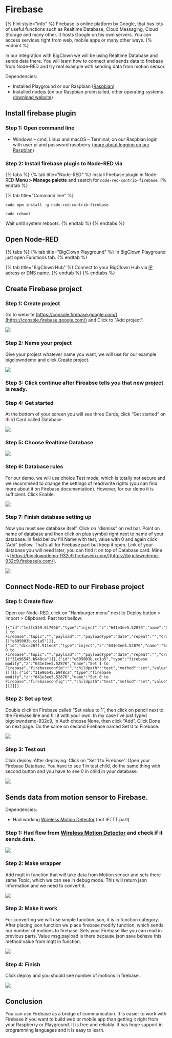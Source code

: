 # Firebase

{% hint style="info" %}
Firebase is online platform by Google, that has lots of useful functions such as Realtime Database, Cloud Messaging, Cloud Storage and many other. It hosts Google on his own servers. You can access services right from web, mobile apps or many other ways.
{% endhint %}

In our integration with BigClown we will be using Realtime Database and sends data there. You will learn how to connect and sends data to firebase from Node-RED and try real example with sending data from motion sensor.

Dependencies:

* Installed Playground or our Raspbian \([Raspbian](../tutorials/raspberry-pi-installation.md)\)
* Installed nodejs \(on our Raspbian preinstalled, other operating systems [download website](https://nodejs.org/en/download/)\)

## Install firebase plugin

### Step 1: Open command line

* Windows – cmd, Linux and macOS – Terminal, on our Raspbian login with user pi and password raspberry \([more about logging on our Raspbian](../tutorials/raspberry-pi-login.md)\)

### Step 2: Install firebase plugin to Node-RED via

{% tabs %}
{% tab title="Node-RED" %}
Install Firebase plugin in Node-RED **Menu &gt; Manage palette** and search for `node-red-contrib-firebase`.
{% endtab %}

{% tab title="Command line" %}
```text
sudo npm install -g node-red-contrib-firebase
```

```text
sudo reboot
```

Wait until system reboots.
{% endtab %}
{% endtabs %}

## Open Node-RED

{% tabs %}
{% tab title="BigClown Playground" %}
In BigClown Playground just open Functions tab.
{% endtab %}

{% tab title="BigClown Hub" %}
Connect to your BigClown Hub via [IP adress](../tutorials/raspberry-pi-login.md#ip-adress) or [DNS name](../tutorials/raspberry-pi-login.md#dns-name).
{% endtab %}
{% endtabs %}

## Create Firebase project

### Step 1: Create project

Go to website [https://console.firebase.google.com/](https://console.firebase.google.com/) and Click to "Add project". 

![](../.gitbook/assets/_integrations_firebase_2.PNG)

### Step 2: Name your project

Give your project whatever name you want, we will use for our example bigclowndemo and click Create project.

![](../.gitbook/assets/_integrations_firebase_3.PNG)

### Step 3: Click continue after Fireabse tells you that new project is ready.

### Step 4: Get started

At the bottom of your screen you will see three Cards, click “Get started” on third Card called Database.

![](../.gitbook/assets/_integrations_firebase_4.PNG)

### Step 5: Choose Realtime Database

![](../.gitbook/assets/_integrations_firebase_5.PNG)

### Step 6: Database rules

For our demo, we will use choice Test mode, which is totally not secure and we recommend to change the settings of read/write rights \(you can find more about it on Firebase documentation\). However, for our demo it is sufficient. Click Enable.

![](../.gitbook/assets/_integrations_firebase_6.PNG)

### Step 7: Finish database setting up

Now you must see database itself. Click on “dismiss” on red bar. Point on name of database and then click on plus symbol right next to name of your database. In field bellow fill Name with test, value with 0 and again click “Add” bellow. That’s all for Firebase part but keep it open. Link of your database you will need later, you can find it on top of Database card. Mine is [https://bigclowndemo-932c9.firebaseio.com/](https://bigclowndemo-932c9.firebaseio.com/).

![](../.gitbook/assets/_integrations_firebase_8.PNG)

## Connect Node-RED to our Firebase project

### Step 1: Create flow

Open our Node-RED, click on "Hamburger menu" next to Deploy button &gt; Import &gt; Clipboard. Past text bellow.

```text
[{"id":"1e3fc559.61706b","type":"inject","z":"641e3ee5.52876","name":"Set 1 to Firebase","topic":"","payload":"","payloadType":"date","repeat":"","crontab":"","once":false,"onceDelay":0.1,"x":160,"y":220,"wires":[["e605003b.cc1a5"]]},{"id":"dcca267f.911ee8","type":"inject","z":"641e3ee5.52876","name":"Set 0 to Firebase","topic":"","payload":"","payloadType":"date","repeat":"","crontab":"","once":false,"onceDelay":0.1,"x":160,"y":280,"wires":[["31e96545.b948ca"]]},{"id":"e605003b.cc1a5","type":"firebase modify","z":"641e3ee5.52876","name":"Set 1 to Firebase","firebaseconfig":"","childpath":"test","method":"set","value":"1","priority":"msg.priority","x":410,"y":220,"wires":[[]]},{"id":"31e96545.b948ca","type":"firebase modify","z":"641e3ee5.52876","name":"Set 0 to Firebase","firebaseconfig":"","childpath":"test","method":"set","value":"0","priority":"msg.priority","x":410,"y":280,"wires":[[]]}]
```

### Step 2: Set up test

Double click on Firebase called “Set value to 1”, then click on pencil next to the Firebase line and fill it with your own. In my case I’ve just typed bigclowndemo-932c9, in Auth choose None, then click “Add”. Click Done on next page. Do the same on second Firebase named Set 0 to Firebase.

![](../.gitbook/assets/_integrations_firebase_9.PNG)

### Step 3: Test out

Click deploy. After deploying. Click on “Set 1 to Firebase”. Open your Firebase Database. You have to see 1 in test child, do the same thing with second button and you have to see 0 in child in your database.

![](../.gitbook/assets/_integrations_firebase_10.PNG)

## Sends data from motion sensor to Firebase.

Dependencies:

* Had working [Wireless Motion Detector](https://www.bigclown.com/doc/projects/radio-motion-detector/) \(not IFTTT part\)

### Step 1: Had flow from [Wireless Motion Detector](https://www.bigclown.com/doc/projects/radio-motion-detector/) and check if it sends data.

![](../.gitbook/assets/_integrations_firebase_11.PNG)

### Step 2: Make wrapper

Add mqtt in function that will take data from Motion sensor and sets there same Topic, which we can see in debug mode. This will return json information and we need to convert it.

![](../.gitbook/assets/_integrations_firebase_12.PNG)

### Step 3: Make it work

For converting we will use simple function json, it is in function category. After placing json function we place firebase modify function, which sends our number of motions to firebase. Sets your Firebase like you can read in previous parts. Value msg.payload is there because json save behave this method value from mqtt in function.

![](../.gitbook/assets/_integrations_firebase_13.PNG)

### Step 4: Finish

Click deploy and you should see number of motions in firebase.

![](../.gitbook/assets/_integrations_firebase_14.PNG)

## Conclusion

You can use Firebase as a bridge of communication. It is easier to work with Firebase if you want to build web or mobile app than getting it right from your Raspberry or Playground. It is free and reliably. It has huge support in programming languages and it is easy to learn.

